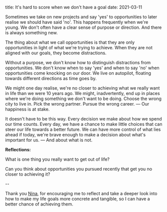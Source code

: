 title: It's hard to score when we don't have a goal
date: 2021-03-11

Sometimes we take on new projects and say 'yes' to opportunities to later realise we should have said 'no'. This happens frequently when we're young. We don't often have a clear sense of purpose or direction. And there is always something new.

The thing about what we call opportunities is that they are only opportunities in light of what we're trying to achieve. When they are not aligned with our goals, they become distractions.

Without a purpose, we don't know how to distinguish distractions from opportunities. We don't know when to say 'yes' and when to say 'no' when opportunities come knocking on our door. We live on autopilot, floating towards different directions as time goes by.

We might one day realise, we're no closer to achieving what we really want in life than we were 10 years ago. We might, inadvertently, end up in places where we're doing something we don't want to be doing. Choose the wrong city to live in. Pick the wrong partner. Pursue the wrong career. — Our happiness is at stake.

It doesn't have to be this way. Every decision we make about how we spend our time counts. Every day, we have a chance to make little choices that can steer our life towards a better future. We can have more control of what lies ahead if today, we're brave enough to make a decision about what's important for us. — And about what is not.

**Reflections:**

What is one thing you really want to get out of life?

Can you think about opportunities you pursued recently that get you no closer to achieving it?

\--

Thank you [Nina](https://www.linkedin.com/in/nina-zavrieva-ab76625/), for encouraging me to reflect and take a deeper look into how to make my life goals more concrete and tangible, so I can have a better chance of achieving them.
